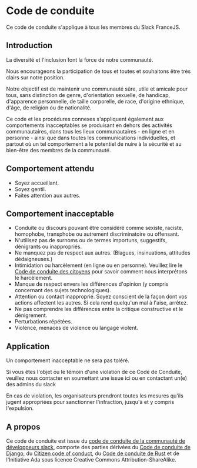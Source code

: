 # Code de conduite

Ce code de conduite s'applique à tous les membres du Slack FranceJS.

## Introduction

La diversité et l'inclusion font la force de notre communauté.

Nous encourageons la participation de tous et toutes et souhaitons être très clairs sur notre position.

Notre objectif est de maintenir une communauté sûre, utile et amicale pour tous, sans distinction de genre, d'orientation sexuelle, de handicap, d'apparence personnelle, de taille corporelle, de race, d'origine ethnique, d'âge, de religion ou de nationalité.

Ce code et les procédures connexes s'appliquent également aux comportements inacceptables se produisant en dehors des activités communautaires, dans tous les lieux communautaires - en ligne et en personne - ainsi que dans toutes les communications individuelles, et partout où un tel comportement a le potentiel de nuire à la sécurité et au bien-être des membres de la communauté.

## Comportement attendu

 - Soyez accueillant.
 - Soyez gentil.
 - Faites attention aux autres.
 
## Comportement inacceptable

 - Conduite ou discours pouvant être considéré comme sexiste, raciste, homophobe, transphobe ou autrement discriminatoire ou offensant.
 - N'utilisez pas de surnoms ou de termes importuns, suggestifs, dénigrants ou inappropriés.
 - Ne manquez pas de respect aux autres. (Blagues, insinuations, attitudes dédaigneuses.)
 - Intimidation ou harcèlement (en ligne ou en personne). Veuillez lire le [Code de conduite des citoyens](http://citizencodeofconduct.org/) pour savoir comment nous interprétons le harcèlement.
 - Manque de respect envers les différences d'opinion (y compris concernant des sujets technologiques).
 - Attention ou contact inapproprié. Soyez conscient de la façon dont vos actions affectent les autres. Si cela rend quelqu'un mal à l'aise, arrêtez.
 - Ne pas comprendre les différences entre la critique constructive et le dénigrement.
 - Perturbations répétées.
 - Violence, menaces de violence ou langage violent.
 
## Application

Un comportement inacceptable ne sera pas toléré.

Si vous êtes l'objet ou le témoin d'une violation de ce Code de Conduite, veuillez nous contacter en soumettant une issue ici ou en contactant un(e) des admins du slack

En cas de violation, les organisateurs prendront toutes les mesures qu'ils jugent appropriées pour sanctionner l'infraction, jusqu'à et y compris l'expulsion.

## A propos

Ce code de conduite est issue du [code de conduite de la communauté de développeurs slack](https://api.slack.com/docs/community-code-of-conduct), comporte des parties dérivées du [Code de conduite de Django](https://www.djangoproject.com/conduct/), du [Citizen code of conduct](http://citizencodeofconduct.org/), du [Code de conduite de Rust](https://www.rust-lang.org/fr-FR/conduct.html) et de l'Initiative Ada sous licence Creative Commons Attribution-ShareAlike.
